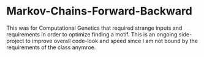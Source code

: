 # Markov-Chains-Forward-Backward

This was for Computational Genetics that required strange inputs and requirements in order to optimize finding a motif. This is an ongoing side-project to improve overall code-look and speed since I am not bound by the requirements of the class anymroe.
